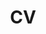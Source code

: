 ---
title: CV
layout: cv
#actions:
#  - label: "Ladda ner som PDF"
#    icon: pdf
#    url: "#pdf-asset"
---